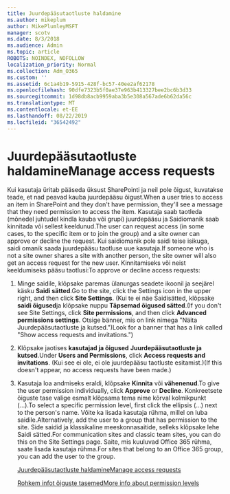 ```yaml
---
title: Juurdepääsutaotluste haldamine
ms.author: mikeplum
author: MikePlumleyMSFT
manager: scotv
ms.date: 8/3/2018
ms.audience: Admin
ms.topic: article
ROBOTS: NOINDEX, NOFOLLOW
localization_priority: Normal
ms.collection: Adm_O365
ms.custom: ''
ms.assetid: 6c1a4b19-5915-428f-bc57-40ee2af62178
ms.openlocfilehash: 90dfe7323b5f0ae37e963b413327bee2bc6b3d33
ms.sourcegitcommit: 1d98db8acb9959aba3b5e308a567ade6b62da56c
ms.translationtype: MT
ms.contentlocale: et-EE
ms.lasthandoff: 08/22/2019
ms.locfileid: "36542492"
---
```

# <a name="manage-access-requests"></a><span data-ttu-id="ec2a9-102">Juurdepääsutaotluste haldamine</span><span class="sxs-lookup"><span data-stu-id="ec2a9-102">Manage access requests</span></span>

<span data-ttu-id="ec2a9-103">Kui kasutaja üritab pääseda üksust SharePointi ja neil pole õigust, kuvatakse teade, et nad peavad kauba juurdepääsu õigust.</span><span class="sxs-lookup"><span data-stu-id="ec2a9-103">When a user tries to access an item in SharePoint and they don't have permission, they'll see a message that they need permission to access the item.</span></span> <span data-ttu-id="ec2a9-104">Kasutaja saab taotleda (mõnedel juhtudel kindla kauba või grupi) juurdepääsu ja Saidiomanik saab kinnitada või sellest keeldunud.</span><span class="sxs-lookup"><span data-stu-id="ec2a9-104">The user can request access (in some cases, to the specific item or to join the group) and a site owner can approve or decline the request.</span></span> <span data-ttu-id="ec2a9-105">Kui saidiomanik pole saidi teise isikuga, saidi omanik saada juurdepääsu taotluse uue kasutaja.</span><span class="sxs-lookup"><span data-stu-id="ec2a9-105">If someone who is not a site owner shares a site with another person, the site owner will also get an access request for the new user.</span></span> <span data-ttu-id="ec2a9-106">Kinnitamiseks või neist keeldumiseks pääsu taotlusi:</span><span class="sxs-lookup"><span data-stu-id="ec2a9-106">To approve or decline access requests:</span></span>
  
1. <span data-ttu-id="ec2a9-107">Minge saidile, klõpsake paremas ülanurgas seadete ikoonil ja seejärel käsku **Saidi sätted**.</span><span class="sxs-lookup"><span data-stu-id="ec2a9-107">Go to the site, click the Settings icon in the upper right, and then click **Site Settings**.</span></span> <span data-ttu-id="ec2a9-108">(Kui te ei näe Saidisätted, klõpsake **saidi õigused**ja klõpsake nuppu **Täpsemad õigused sätted**.</span><span class="sxs-lookup"><span data-stu-id="ec2a9-108">(If you don't see Site Settings, click **Site permissions**, and then click **Advanced permissions settings**.</span></span> <span data-ttu-id="ec2a9-109">Otsige bänner, mis on link nimega "Näita Juurdepääsutaotluste ja kutsed.")</span><span class="sxs-lookup"><span data-stu-id="ec2a9-109">Look for a banner that has a link called "Show access requests and invitations.")</span></span>
    
2. <span data-ttu-id="ec2a9-110">Klõpsake jaotises **kasutajad ja õigused** **Juurdepääsutaotluste ja kutsed**.</span><span class="sxs-lookup"><span data-stu-id="ec2a9-110">Under **Users and Permissions**, click **Access requests and invitations**.</span></span> <span data-ttu-id="ec2a9-111">(Kui see ei ole, ei ole juurdepääsu taotluste esitamist.)</span><span class="sxs-lookup"><span data-stu-id="ec2a9-111">(If this doesn't appear, no access requests have been made.)</span></span>
    
3. <span data-ttu-id="ec2a9-112">Kasutaja loa andmiseks eraldi, klõpsake **Kinnita** või **vähenenud**.</span><span class="sxs-lookup"><span data-stu-id="ec2a9-112">To give the user permission individually, click **Approve** or **Decline**.</span></span> <span data-ttu-id="ec2a9-113">Konkreetsete õiguste tase valige esmalt klõpsama tema nime kõrval kolmikpunkt (...).</span><span class="sxs-lookup"><span data-stu-id="ec2a9-113">To select a specific permission level, first click the ellipsis (...) next to the person's name.</span></span> <span data-ttu-id="ec2a9-114">Võite ka lisada kasutaja rühma, millel on luba saidile.</span><span class="sxs-lookup"><span data-stu-id="ec2a9-114">Alternatively, add the user to a group that has permission to the site.</span></span> <span data-ttu-id="ec2a9-115">Side saidid ja klassikaline meeskonnasaitide, selleks klõpsake lehe Saidi sätted.</span><span class="sxs-lookup"><span data-stu-id="ec2a9-115">For communication sites and classic team sites, you can do this on the Site Settings page.</span></span> <span data-ttu-id="ec2a9-116">Saite, mis kuuluvad Office 365 rühma, saate lisada kasutaja rühma.</span><span class="sxs-lookup"><span data-stu-id="ec2a9-116">For sites that belong to an Office 365 group, you can add the user to the group.</span></span>
    
    [<span data-ttu-id="ec2a9-117">Juurdepääsutaotluste haldamine</span><span class="sxs-lookup"><span data-stu-id="ec2a9-117">Manage access requests </span></span>](https://go.microsoft.com/fwlink/?linkid=2008747)
    
    [<span data-ttu-id="ec2a9-118">Rohkem infot õiguste tasemed</span><span class="sxs-lookup"><span data-stu-id="ec2a9-118">More info about permission levels</span></span>](https://go.microsoft.com/fwlink/?linkid=867071)
    

